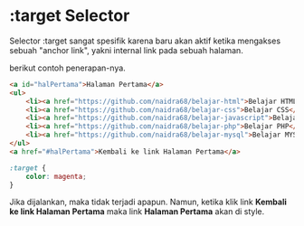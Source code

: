 # :target Selector

Selector :target sangat spesifik karena baru akan aktif ketika mengakses sebuah "anchor link", yakni internal link pada sebuah halaman.

berikut contoh penerapan-nya.

```html
<a id="halPertama">Halaman Pertama</a>
<ul>
    <li><a href="https://github.com/naidra68/belajar-html">Belajar HTML</a></li>
    <li><a href="https://github.com/naidra68/belajar-css">Belajar CSS</a></li>
    <li><a href="https://github.com/naidra68/belajar-javascript">Belajar Javascript</a></li>
    <li><a href="https://github.com/naidra68/belajar-php">Belajar PHP</a></li>
    <li><a href="https://github.com/naidra68/belajar-mysql">Belajar MYSQL</a></li>
</ul>
<a href="#halPertama">Kembali ke link Halaman Pertama</a>
```

```css
:target {
    color: magenta;
}
```

Jika dijalankan, maka tidak terjadi apapun. Namun, ketika klik link **Kembali ke link Halaman Pertama** maka link **Halaman Pertama** akan di style.